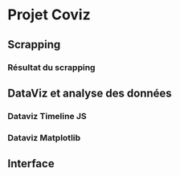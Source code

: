 # Projet Coviz

## Scrapping
### Résultat du scrapping

## DataViz et analyse des données
### Dataviz Timeline JS
### Dataviz Matplotlib

## Interface
